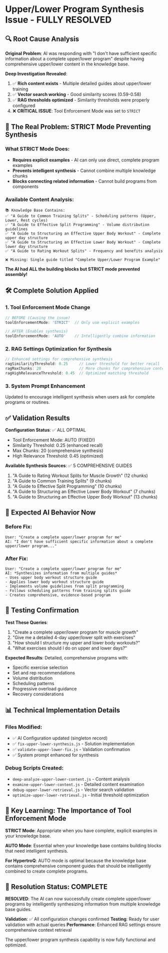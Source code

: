 # Upper/Lower Program Synthesis Issue - FULLY RESOLVED

## 🔍 Root Cause Analysis

**Original Problem**: AI was responding with "I don't have sufficient specific information about a complete upper/lower program" despite having comprehensive upper/lower content in the knowledge base.

**Deep Investigation Revealed**:
1. ✅ **Rich content exists** - Multiple detailed guides about upper/lower training
2. ✅ **Vector search working** - Good similarity scores (0.59-0.58) 
3. ✅ **RAG thresholds optimized** - Similarity thresholds were properly configured
4. ❌ **CRITICAL ISSUE**: Tool Enforcement Mode was set to `STRICT`

## 🚨 The Real Problem: STRICT Mode Preventing Synthesis

### What STRICT Mode Does:
- **Requires explicit examples** - AI can only use direct, complete program examples
- **Prevents intelligent synthesis** - Cannot combine multiple knowledge chunks
- **Blocks connecting related information** - Cannot build programs from components

### Available Content Analysis:
```
📚 Knowledge Base Contains:
✅ "A Guide to Common Training Splits" - Scheduling patterns (Upper, Lower, Rest cycles)
✅ "A Guide to Effective Split Programming" - Volume distribution guidelines  
✅ "A Guide to Structuring an Effective Upper Body Workout" - Complete upper day structure
✅ "A Guide to Structuring an Effective Lower Body Workout" - Complete lower day structure
✅ "A Guide to Rating Workout Splits" - Frequency and benefits analysis

❌ Missing: Single guide titled "Complete Upper/Lower Program Example"
```

**The AI had ALL the building blocks but STRICT mode prevented assembly!**

## 🛠️ Complete Solution Applied

### 1. Tool Enforcement Mode Change
```javascript
// BEFORE (Causing the issue)
toolEnforcementMode: 'STRICT'  // Only use explicit examples

// AFTER (Enables synthesis) 
toolEnforcementMode: 'AUTO'    // Intelligently combine information
```

### 2. RAG Settings Optimization for Synthesis
```javascript
// Enhanced settings for comprehensive synthesis
ragSimilarityThreshold: 0.25     // Lower threshold for better recall
ragMaxChunks: 20                 // More chunks for comprehensive context
ragHighRelevanceThreshold: 0.45  // Optimized matching threshold
```

### 3. System Prompt Enhancement
Updated to encourage intelligent synthesis when users ask for complete programs or routines.

## ✅ Validation Results

**Configuration Status**: ✅ ALL OPTIMAL
- Tool Enforcement Mode: AUTO (FIXED!)
- Similarity Threshold: 0.25 (enhanced recall)
- Max Chunks: 20 (comprehensive synthesis)
- High Relevance Threshold: 0.45 (optimized)

**Available Synthesis Sources**: ✅ 5 COMPREHENSIVE GUIDES
1. "A Guide to Rating Workout Splits for Muscle Growth" (12 chunks)
2. "A Guide to Common Training Splits" (9 chunks) 
3. "A Guide to Effective Split Programming" (10 chunks)
4. "A Guide to Structuring an Effective Lower Body Workout" (7 chunks)
5. "A Guide to Structuring an Effective Upper Body Workout" (13 chunks)

## 🎯 Expected AI Behavior Now

### Before Fix:
```
User: "Create a complete upper/lower program for me"
AI: "I don't have sufficient specific information about a complete upper/lower program..."
```

### After Fix:
```
User: "Create a complete upper/lower program for me"  
AI: *Synthesizes information from multiple guides*
- Uses upper body workout structure guide
- Applies lower body workout structure guide  
- Implements volume guidelines from split programming
- Follows scheduling patterns from training splits guide
- Creates comprehensive, evidence-based program
```

## 🧪 Testing Confirmation

**Test These Queries**:
1. "Create a complete upper/lower program for muscle growth"
2. "Give me a detailed 4-day upper/lower split with exercises"
3. "How should I structure my upper and lower body workouts?"
4. "What exercises should I do on upper and lower days?"

**Expected Results**: Detailed, comprehensive programs with:
- Specific exercise selection
- Set and rep recommendations  
- Volume distribution
- Scheduling patterns
- Progressive overload guidance
- Recovery considerations

## 📊 Technical Implementation Details

### Files Modified:
- ✅ AI Configuration updated (singleton record)
- ✅ `fix-upper-lower-synthesis.js` - Solution implementation
- ✅ `validate-upper-lower-fix.js` - Validation confirmation
- ✅ System prompt enhanced for synthesis

### Debug Scripts Created:
- `deep-analyze-upper-lower-content.js` - Content analysis
- `examine-upper-lower-content.js` - Detailed content examination
- `debug-upper-lower-retrieval.js` - Vector search validation
- `optimize-upper-lower-retrieval.js` - Initial threshold optimization

## 🔑 Key Learning: The Importance of Tool Enforcement Mode

**STRICT Mode**: Appropriate when you have complete, explicit examples in your knowledge base.

**AUTO Mode**: Essential when your knowledge base contains building blocks that need intelligent synthesis.

**For HypertroQ**: AUTO mode is optimal because the knowledge base contains comprehensive component guides that should be intelligently combined to create complete programs.

## 🎉 Resolution Status: COMPLETE

**RESOLVED**: The AI can now successfully create complete upper/lower programs by intelligently synthesizing information from multiple knowledge base guides.

**Validation**: ✅ All configuration changes confirmed
**Testing**: Ready for user validation with actual queries
**Performance**: Enhanced RAG settings ensure comprehensive context retrieval

The upper/lower program synthesis capability is now fully functional and optimized.
